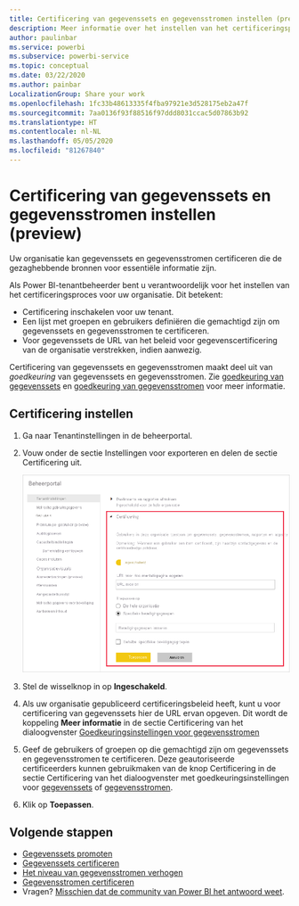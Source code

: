 ```yaml
---
title: Certificering van gegevenssets en gegevensstromen instellen (preview)
description: Meer informatie over het instellen van het certificeringsproces voor gegevenssets en gegevensstromen in uw organisatie.
author: paulinbar
ms.service: powerbi
ms.subservice: powerbi-service
ms.topic: conceptual
ms.date: 03/22/2020
ms.author: painbar
LocalizationGroup: Share your work
ms.openlocfilehash: 1fc33b48613335f4fba97921e3d528175eb2a47f
ms.sourcegitcommit: 7aa0136f93f88516f97ddd8031ccac5d07863b92
ms.translationtype: HT
ms.contentlocale: nl-NL
ms.lasthandoff: 05/05/2020
ms.locfileid: "81267840"
---
```

# <a name="set-up-dataset-and-dataflow-certification-preview"></a>Certificering van gegevenssets en gegevensstromen instellen (preview)

Uw organisatie kan gegevenssets en gegevensstromen certificeren die de gezaghebbende bronnen voor essentiële informatie zijn.

Als Power BI-tenantbeheerder bent u verantwoordelijk voor het instellen van het certificeringsproces voor uw organisatie. Dit betekent:
* Certificering inschakelen voor uw tenant.
* Een lijst met groepen en gebruikers definiëren die gemachtigd zijn om gegevenssets en gegevensstromen te certificeren.
* Voor gegevenssets de URL van het beleid voor gegevenscertificering van de organisatie verstrekken, indien aanwezig.

Certificering van gegevenssets en gegevensstromen maakt deel uit van *goedkeuring* van gegevenssets en gegevensstromen. Zie [goedkeuring van gegevenssets](../service-datasets-promote.md) en [goedkeuring van gegevensstromen](../transform-model/service-dataflows-promote-certify.md) voor meer informatie.


## <a name="set-up-certification"></a>Certificering instellen

1. Ga naar Tenantinstellingen in de beheerportal.
1. Vouw onder de sectie Instellingen voor exporteren en delen de sectie Certificering uit.

   ![Certificering van gegevensset en gegevensstroom instellen](media/service-admin-setup-certification/service-admin-certification-setup-dialog.png)

1. Stel de wisselknop in op **Ingeschakeld**.
1. Als uw organisatie gepubliceerd certificeringsbeleid heeft, kunt u voor certificering van gegevenssets hier de URL ervan opgeven. Dit wordt de koppeling **Meer informatie** in de sectie Certificering van het dialoogvenster [Goedkeuringsinstellingen voor gegevensstromen](../service-datasets-promote.md#request-dataset-certification) 
1. Geef de gebruikers of groepen op die gemachtigd zijn om gegevenssets en gegevensstromen te certificeren. Deze geautoriseerde certificeerders kunnen gebruikmaken van de knop Certificering in de sectie Certificering van het dialoogvenster met goedkeuringsinstellingen voor [gegevenssets](../service-datasets-promote.md#request-dataset-certification) of [gegevensstromen](../transform-model/service-dataflows-promote-certify.md#certify-a-dataflow).
1. Klik op **Toepassen**.

## <a name="next-steps"></a>Volgende stappen
* [Gegevenssets promoten](../service-datasets-promote.md)
* [Gegevenssets certificeren](../service-datasets-certify.md)
* [Het niveau van gegevensstromen verhogen](../transform-model/service-dataflows-promote-certify.md#promote-a-dataflow)
* [Gegevensstromen certificeren](../transform-model/service-dataflows-promote-certify.md#certify-a-dataflow)
* Vragen? [Misschien dat de community van Power BI het antwoord weet](https://community.powerbi.com/).
